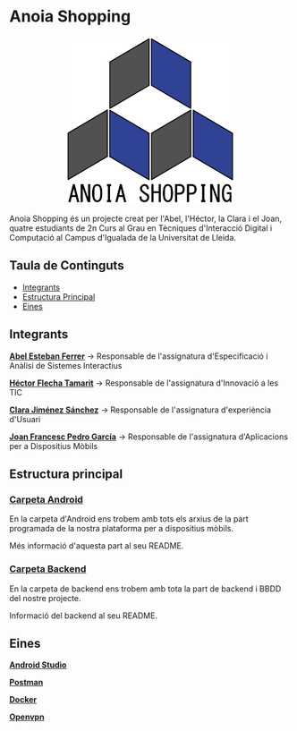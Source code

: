 # Anoia Shopping

<p align="center">
  <img src=".pictures/A2.jpg" width="300">
</p>

Anoia Shopping és un projecte creat per l'Abel, l'Héctor, la Clara i el Joan, quatre estudiants de 2n Curs al Grau en Tècniques d'Interacció Digital i Computació al Campus d'Igualada de la Universitat de Lleida.

## Taula de Continguts

- [Integrants](#integrants)
- [Estructura Principal](#estructura-principal)
- [Eines](#eines)

## Integrants

**[Abel Esteban Ferrer](https://github.com/abeelef)** -> Responsable de l'assignatura d'Especificació i Anàlisi de Sistemes Interactius

**[Héctor Flecha Tamarit](https://github.com/HFlecha86)** -> Responsable de l'assignatura d'Innovació a les TIC

**[Clara Jiménez Sánchez](https://github.com/clarajsanchez)** -> Responsable de l'assignatura d'experiència d'Usuari

**[Joan Francesc Pedro García](https://github.com/Soc-Un-Zombi)** -> Responsable de l'assignatura d'Aplicacions per a Dispositius Mòbils


## Estructura principal

### [Carpeta Android](Android/)

En la carpeta d'Android ens trobem amb tots els arxius de la part programada de la nostra plataforma per a dispositius mòbils.

Més informació d'aquesta part al seu README.

### [Carpeta Backend](Backend/)

En la carpeta de backend ens trobem amb tota la part de backend i BBDD del nostre projecte.

Informació del backend al seu README.

## Eines

**[Android Studio](https://developer.android.com/studio)**

**[Postman](https://www.postman.com/)**

**[Docker](https://www.docker.com/)**

**[Openvpn](https://openvpn.net/)**
